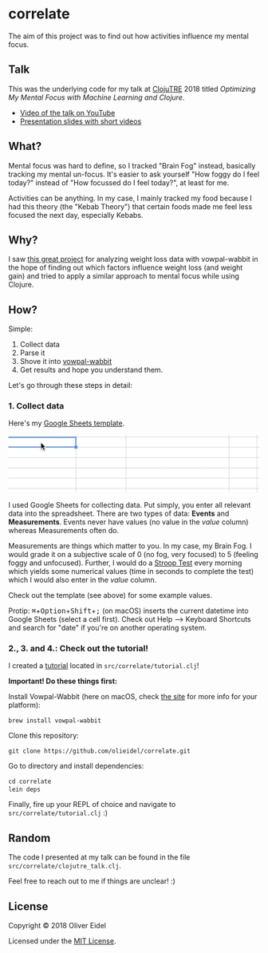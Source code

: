 # correlate

The aim of this project was to find out how activities influence my
mental focus.

## Talk

This was the underlying code for my talk at [ClojuTRE][clojutre] 2018
titled *Optimizing My Mental Focus with Machine Learning and Clojure*.

 * [Video of the talk on YouTube][clojutre-video]
 * [Presentation slides with short videos][clojutre-slides]

## What?

Mental focus was hard to define, so I tracked "Brain Fog" instead,
basically tracking my mental un-focus. It's easier to ask yourself
"How foggy do I feel today?" instead of "How focussed do I feel
today?", at least for me.

Activities can be anything. In my case, I mainly tracked my food
because I had this theory (the "Kebab Theory") that certain foods made
me feel less focused the next day, especially Kebabs.

## Why?

I saw [this great project][weight-loss] for analyzing weight loss data
with vowpal-wabbit in the hope of finding out which factors influence
weight loss (and weight gain) and tried to apply a similar approach to
mental focus while using Clojure.

## How?

Simple:

 1. Collect data
 2. Parse it
 3. Shove it into [vowpal-wabbit][vowpal-wabbit]
 4. Get results and hope you understand them.

Let's go through these steps in detail:

### 1. Collect data

Here's my [Google Sheets template][spreadsheet-template].

![entering data into Google Sheets](images/google_sheets.gif?raw=true)

I used Google Sheets for collecting data. Put simply, you enter all
relevant data into the spreadsheet. There are two types of data:
**Events** and **Measurements**. Events never have values (no value in
the *value* column) whereas Measurements often do.

Measurements are things which matter to you. In my case, my Brain
Fog. I would grade it on a subjective scale of 0 (no fog, very
focused) to 5 (feeling foggy and unfocused). Further, I would do a
[Stroop Test][stroop-effect] every morning which yields some numerical
values (time in seconds to complete the test) which I would also enter
in the *value* column.

Check out the template (see above) for some example values.

Protip: <kbd>⌘</kbd>+<kbd>Option</kbd>+<kbd>Shift</kbd>+<kbd>;</kbd>
(on macOS) inserts the current datetime into Google Sheets (select a
cell first). Check out Help --> Keyboard Shortcuts and search for
"date" if you're on another operating system.

### 2., 3. and 4.: Check out the tutorial!

I created a [tutorial][tutorial-file] located in
`src/correlate/tutorial.clj`!

**Important! Do these things first:**

Install Vowpal-Wabbit (here on macOS, check [the site][vowpal-wabbit]
for more info for your platform):

``` shell
brew install vowpal-wabbit
```

Clone this repository:

``` shell
git clone https://github.com/olieidel/correlate.git
```

Go to directory and install dependencies:

``` shell
cd correlate
lein deps
```

Finally, fire up your REPL of choice and navigate to
`src/correlate/tutorial.clj` :)

## Random

The code I presented at my talk can be found in the file
`src/correlate/clojutre_talk.clj`.

Feel free to reach out to me if things are unclear! :)

## License

Copyright © 2018 Oliver Eidel

Licensed under the [MIT License](LICENSE.md).

[clojutre]: https://clojutre.org/2018/
[clojutre-video]: https://www.youtube.com/watch?v=jpFveXUe65I
[clojutre-slides]: https://drive.google.com/open?id=1jocY8plr42JTO_5gIQwIcQQkCbBOPcBV9nz7BmttGcI
[weight-loss]: https://github.com/arielf/weight-loss
[vowpal-wabbit]: https://github.com/JohnLangford/vowpal_wabbit/wiki
[tutorial-file]: src/correlate/tutorial.clj
[spreadsheet-template]: https://docs.google.com/spreadsheets/d/15yqZN8x3E-xXO2mqDMQ72gv6JqoRGaEWVktMRDTgWSQ/edit?usp=sharing
[stroop-effect]: https://en.wikipedia.org/wiki/Stroop_effect
